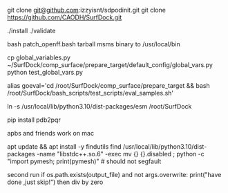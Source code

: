 git clone git@github.com:izzyisnt/sdpodinit.git
git clone https://github.com/CAODH/SurfDock.git


./install
./validate

bash patch_openff.bash
tarball msms binary to /usr/local/bin

cp global_variables.py ~/SurfDock/comp_surface/prepare_target/default_config/global_vars.py
python test_global_vars.py

alias goeval='cd /root/SurfDock/comp_surface/prepare_target && bash /root/SurfDock/bash_scripts/test_scripts/eval_samples.sh'

ln -s /usr/local/lib/python3.10/dist-packages/esm /root/SurfDock


pip install pdb2pqr

apbs and friends work on mac



apt update && apt install -y findutils
find /usr/local/lib/python3.10/dist-packages -name "libstdc++.so.6" -exec mv {} {}.disabled \;
python -c "import pymesh; print(pymesh)"  # should not segfault



second run
if os.path.exists(output_file) and not args.overwrite:
    print("have done ,just skip!")
then div by zero



